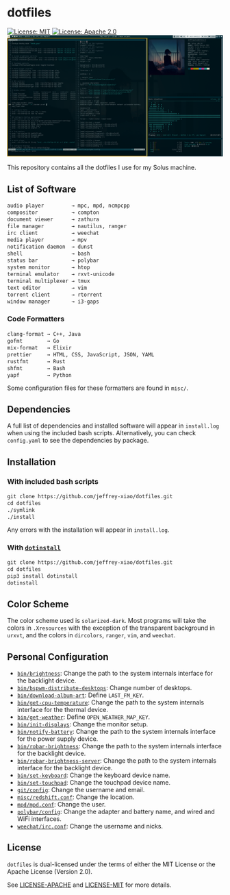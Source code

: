 # dotfiles

[![License: MIT](https://img.shields.io/badge/License-MIT-yellow.svg)](https://opensource.org/licenses/MIT)
[![License: Apache 2.0](https://img.shields.io/badge/License-Apache%202.0-blue.svg)](https://opensource.org/licenses/Apache-2.0)
![Busy Screen](screenshots/busy.png)

This repository contains all the dotfiles I use for my Solus machine.

## List of Software

```
audio player         → mpc, mpd, ncmpcpp
compositor           → compton
document viewer      → zathura
file manager         → nautilus, ranger
irc client           → weechat
media player         → mpv
notification daemon  → dunst
shell                → bash
status bar           → polybar
system monitor       → htop
terminal emulator    → rxvt-unicode
terminal multiplexer → tmux
text editor          → vim
torrent client       → rtorrent
window manager       → i3-gaps
```

### Code Formatters

```
clang-format → C++, Java
gofmt        → Go
mix-format   → Elixir
prettier     → HTML, CSS, JavaScript, JSON, YAML
rustfmt      → Rust
shfmt        → Bash
yapf         → Python
```

Some configuration files for these formatters are found in `misc/`.

## Dependencies

A full list of dependencies and installed software will appear in `install.log` when using the
included bash scripts. Alternatively, you can check `config.yaml` to see the dependencies by
package.

## Installation

### With included bash scripts

```
git clone https://github.com/jeffrey-xiao/dotfiles.git
cd dotfiles
./symlink
./install
```

Any errors with the installation will appear in `install.log`.

### With [`dotinstall`](https://github.com/jeffrey-xiao/dotinstall)

```
git clone https://github.com/jeffrey-xiao/dotfiles.git
cd dotfiles
pip3 install dotinstall
dotinstall
```

## Color Scheme

The color scheme used is `solarized-dark`. Most programs will take the colors in `.Xresources` with
the exception of the transparent background in `urxvt`, and the colors in `dircolors`, `ranger`,
`vim`, and `weechat`.

## Personal Configuration

- [`bin/brightness`](bin/brightness): Change the path to the system internals interface for the
  backlight device.
- [`bin/bspwm-distribute-desktops`](bin/bspwm-distribute-desktops): Change number of desktops.
- [`bin/download-album-art`](bin/download-album-art): Define `LAST_FM_KEY`.
- [`bin/get-cpu-temperature`](bin/get-cpu-temperature): Change the path to the system internals
  interface for the thermal device.
- [`bin/get-weather`](bin/get-weather): Define `OPEN_WEATHER_MAP_KEY`.
- [`bin/init-displays`](bin/init-displays): Change the monitor setup.
- [`bin/notify-battery`](bin/notify-battery): Change the path to the system internals interface for
  the power supply device.
- [`bin/robar-brightness`](bin/robar-brightness): Change the path to the system internals interface
  for the backlight device.
- [`bin/robar-brightness-server`](bin/robar-brightness-server): Change the path to the system
  internals interface for the backlight device.
- [`bin/set-keyboard`](bin/toggle-keyboard): Change the keyboard device name.
- [`bin/set-touchpad`](bin/toggle-touchpad): Change the touchpad device name.
- [`git/config`](git/.gitconfig): Change the username and email.
- [`misc/redshift.conf`](misc/redshift.conf): Change the location.
- [`mpd/mpd.conf`](mpd/mpd.conf): Change the user.
- [`polybar/config`](polybar/config): Change the adapter and battery name, and wired and WiFi
  interfaces.
- [`weechat/irc.conf`](weechat/irc.conf): Change the username and nicks.

## License

`dotfiles` is dual-licensed under the terms of either the MIT License or the Apache License
(Version 2.0).

See [LICENSE-APACHE](LICENSE-APACHE) and [LICENSE-MIT](LICENSE-MIT) for more details.
